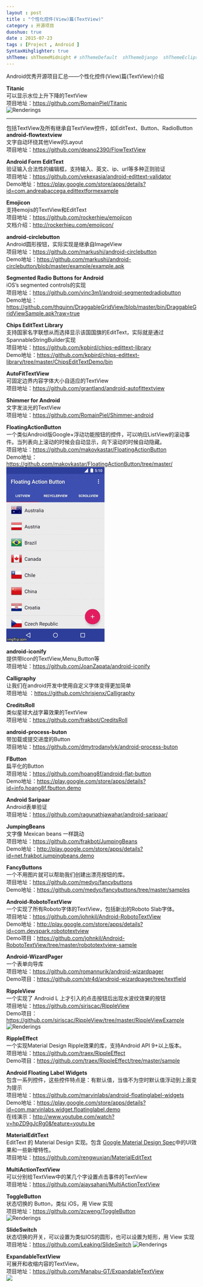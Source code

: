 ```yaml
---
layout : post
title : "个性化控件(View)篇(TextView)"
category : 开源项目
duoshuo: true
date : 2015-07-23
tags : [Project , Android ]
SyntaxHihglighter: true
shTheme: shThemeMidnight # shThemeDefault  shThemeDjango  shThemeEclipse  shThemeEmacs  shThemeFadeToGrey  shThemeMidnight  shThemeRDark
---
```


Android优秀开源项目汇总——个性化控件(View)篇(TextView)介绍

**Titanic**  
可以显示水位上升下降的TextView  
项目地址：https://github.com/RomainPiel/Titanic  
![Renderings](https://github.com/RomainPiel/Titanic/raw/master/titanic.gif)  

<!-- more -->

---

包括TextView及所有继承自TextView控件，如EditText、Button、RadioButton  
**android-flowtextview**  
文字自动环绕其他View的Layout  
项目地址：https://github.com/deano2390/FlowTextView  

**Android Form EditText**  
验证输入合法性的编辑框，支持输入、英文、ip、url等多种正则验证  
项目地址：https://github.com/vekexasia/android-edittext-validator  
Demo地址：https://play.google.com/store/apps/details?id=com.andreabaccega.edittextformexample  

**Emojicon**  
支持emojis的TextView和EditText  
项目地址：https://github.com/rockerhieu/emojicon  
文档介绍：http://rockerhieu.com/emojicon/  

**android-circlebutton**  
Android圆形按钮，实际实现是继承自ImageView  
项目地址：https://github.com/markushi/android-circlebutton  
Demo地址：https://github.com/markushi/android-circlebutton/blob/master/example/example.apk  

**Segmented Radio Buttons for Android**  
iOS’s segmented controls的实现  
项目地址：https://github.com/vinc3m1/android-segmentedradiobutton  
Demo地址：https://github.com/thquinn/DraggableGridView/blob/master/bin/DraggableGridViewSample.apk?raw=true  

**Chips EditText Library**  
支持国家名字联想从而选择显示该国国旗的EditText，实际就是通过SpannableStringBuilder实现  
项目地址：https://github.com/kpbird/chips-edittext-library  
Demo地址：https://github.com/kpbird/chips-edittext-library/tree/master/ChipsEditTextDemo/bin  

**AutoFitTextView**  
可固定边界内容字体大小自适应的TextView  
项目地址：https://github.com/grantland/android-autofittextview  

**Shimmer for Android**  
文字发淡光的TextView  
项目地址：https://github.com/RomainPiel/Shimmer-android  

**FloatingActionButton**  
一个类似Android版Google+浮动功能按钮的控件，可以响应ListView的滚动事件。当列表向上滚动的时候会自动显示，向下滚动的时候自动隐藏。  
项目地址：https://github.com/makovkastar/FloatingActionButton  
Demo地址：https://github.com/makovkastar/FloatingActionButton/tree/master/  
![Renderings](https://raw.githubusercontent.com/makovkastar/FloatingActionButton/master/art/demo.gif)  

**android-iconify**  
提供带Icon的TextView,Menu,Button等  
项目地址：https://github.com/JoanZapata/android-iconify  

**Calligraphy**  
让我们在android开发中使用自定义字体变得更加简单  
项目地址 ：https://github.com/chrisjenx/Calligraphy  

**CreditsRoll**  
类似星球大战字幕效果的TextView  
项目地址：https://github.com/frakbot/CreditsRoll  

**android-process-buton**  
带加载或提交进度的Button  
项目地址：https://github.com/dmytrodanylyk/android-process-buton  

**FButton**  
扁平化的Button  
项目地址：https://github.com/hoang8f/android-flat-button  
Demo地址：https://play.google.com/store/apps/details?id=info.hoang8f.fbutton.demo  

**Android Saripaar**  
Android表单验证  
项目地址：https://github.com/ragunathjawahar/android-saripaar/  

**JumpingBeans**  
文字像 Mexican beans 一样跳动  
项目地址：https://github.com/frakbot/JumpingBeans  
Demo地址：http://play.google.com/store/apps/details?id=net.frakbot.jumpingbeans.demo  

**FancyButtons**  
一个不用图片就可以帮助我们创建出漂亮按钮的库。  
项目地址：https://github.com/medyo/fancybuttons  
Demo地址：https://github.com/medyo/fancybuttons/tree/master/samples  

**Android-RobotoTextView**  
一个实现了所有Roboto字体的TextView，包括新出的Roboto Slab字体。  
项目地址：https://github.com/johnkil/Android-RobotoTextView  
Demo地址：http://play.google.com/store/apps/details?id=com.devspark.robototextview  
Demo项目：https://github.com/johnkil/Android-RobotoTextView/tree/master/robototextview-sample  

**Android-WizardPager**  
一个表单向导库  
项目地址：https://github.com/romannurik/android-wizardpager  
Demo项目：https://github.com/str4d/android-wizardpager/tree/textfield  

**RippleView**  
一个实现了 Android L 上才引入的点击按钮后出现水波纹效果的按钮  
项目地址：https://github.com/siriscac/RippleView  
Demo项目：https://github.com/siriscac/RippleView/tree/master/RippleViewExample  
![Renderings](https://camo.githubusercontent.com/eec41193900aad4803dcf18bc9915fafa3f7d1cf/68747470733a2f2f7261772e6769746875622e636f6d2f73697269736361632f526970706c65566965772f6d61737465722f53637265656e732f53637265656e2e676966)  

**RippleEffect**  
一个实现Material Design Ripple效果的库，支持Android API 9+以上版本。  
项目地址：https://github.com/traex/RippleEffect  
Demo项目：https://github.com/traex/RippleEffect/tree/master/sample  

**Android Floating Label Widgets**  
包含一系列控件，这些控件特点是：有默认值，当值不为空时默认值浮动到上面变为提示  
项目地址：https://github.com/marvinlabs/android-floatinglabel-widgets  
Demo地址：https://play.google.com/store/apps/details?id=com.marvinlabs.widget.floatinglabel.demo  
在线演示：http://www.youtube.com/watch?v=hpZD9gJcRg0&feature=youtu.be  

**MaterialEditText**  
EditText 的 Material Design 实现。包含 [Google Material Design Spec](http://www.google.com/design/spec/components/text-fields.html)中的UI效果和一些新增特性。  
项目地址：https://github.com/rengwuxian/MaterialEditText  

**MultiActionTextView**  
可以分别给TextView中的某几个字设置点击事件的TextView  
项目地址：https://github.com/ajaysahani/MultiActionTextView  

**ToggleButton**  
状态切换的 Button，类似 iOS，用 View 实现  
项目地址：https://github.com/zcweng/ToggleButton  
![Renderings](https://github.com/zcweng/ToggleButton/raw/master/ToggleButtonSample/21879.gif)  
  
**SlideSwitch**  
状态切换的开关，可以设置为类似IOS的圆形，也可以设置为矩形，用 View 实现  
项目地址：https://github.com/Leaking/SlideSwitch
![Renderings](https://github.com/Leaking/SlideSwitch/blob/master/Example/TestLibs/res/drawable-hdpi/slide_c.gif)  

**ExpandableTextView**  
可展开和收缩内容的TextView。  
项目地址：https://github.com/Manabu-GT/ExpandableTextView  
<img height="500px" src="https://camo.githubusercontent.com/8bf46083b3bd152c2051ae4c234649dbbb975376/68747470733a2f2f7261772e6769746875622e636f6d2f4d616e6162752d47542f457870616e6461626c6554657874566965772f6d61737465722f6172742f726561646d655f64656d6f2e676966" />



